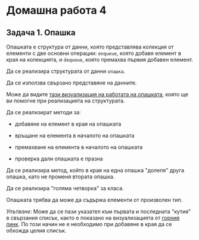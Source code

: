 # Домашна работа 4

## Задача 1. Опашка

Опашката е структура от данни, която представлява колекция от елементи с две основни операции:
`enqueue`, която добавя елемент в края на колекцията, и `dequeue`, която премахва първия
добавен елемент.

Да се реализира структурата от данни `опашка`.

Да се използва свързано представяне на данните.

Може да видите [тази визуализация на работата на опашката](https://www.cs.usfca.edu/~galles/visualization/QueueLL.html),
която ще ви помогне при реализацията на структурата.

Да се реализират методи за:

- добавяне на елемент в края на опашката

- връщане на елемента в началото на опашката

- премахване на елемента в началото на опашката

- проверка дали опашката е празна

Да се реализира метод, който в края на една опашка "долепя" друга опашка, като
не променя втората опашка.

Да се реализира "голяма четворка" за класа.

Опашката трябва да може да съдържа елементи от произволен тип.

*Упътване*: Може да се пази указател към първата и последната "кутия" в свързания
списък, както е показано на визуализацията от [горния линк](https://www.cs.usfca.edu/~galles/visualization/QueueLL.html).
По този начин не е необходимо при добавяне в края да се обхожда целия списък.
